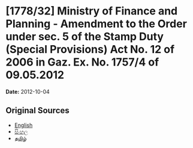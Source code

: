 # [1778/32] Ministry of Finance and Planning - Amendment to the Order under sec. 5 of the Stamp Duty (Special Provisions) Act No. 12 of 2006 in Gaz. Ex. No. 1757/4 of 09.05.2012

**Date:** 2012-10-04

## Original Sources

- [English](https://documents.gov.lk/view/extra-gazettes/2012/10/1778-32_E.pdf)
- [සිංහල](https://documents.gov.lk/view/extra-gazettes/2012/10/1778-32_S.pdf)
- [தமிழ்](https://documents.gov.lk/view/extra-gazettes/2012/10/1778-32_T.pdf)
